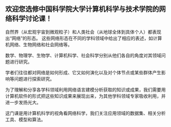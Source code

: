 
欢迎您选修中国科学院大学计算机科学与技术学院的网络科学讨论课！
----------

自然界（从宏观宇宙到微观粒子）和人类社会（从地球全体到具体个人）都表现出“网络”的形态。
这些网络形态在不同的学科领域中给出了相应的表述，如计算机网络、生物网络和社会网络等。

数学、物理学、生物学、计算机科学、社会科学分别从他们各自的角度对其领域问题进行研究。

学者们往往都对网络是如何形成、它又如何演化以及对个体节点或某些群体产生影响等问题进行探索研究。

为了理解和分享各学科领域利用网络语言建模分析获取的知识或成果，我们需要用计算机软件的形式把这些知识成果来展现出来，为其他学科领域专家吸收利用，并进一步发扬光大。

这门课是用计算机科学的视角看网络科学，我们关注应用领域的数据集、相关分析工具、模型和算法。